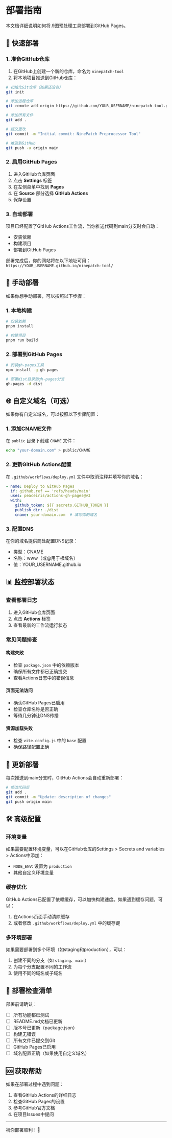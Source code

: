 # 部署指南

本文档详细说明如何将.9图预处理工具部署到GitHub Pages。

## 🚀 快速部署

### 1. 准备GitHub仓库

1. 在GitHub上创建一个新的仓库，命名为 `ninepatch-tool`
2. 将本地项目推送到GitHub仓库：

```bash
# 初始化Git仓库（如果还没有）
git init

# 添加远程仓库
git remote add origin https://github.com/YOUR_USERNAME/ninepatch-tool.git

# 添加所有文件
git add .

# 提交更改
git commit -m "Initial commit: NinePatch Preprocessor Tool"

# 推送到GitHub
git push -u origin main
```

### 2. 启用GitHub Pages

1. 进入GitHub仓库页面
2. 点击 **Settings** 标签
3. 在左侧菜单中找到 **Pages**
4. 在 **Source** 部分选择 **GitHub Actions**
5. 保存设置

### 3. 自动部署

项目已经配置了GitHub Actions工作流，当你推送代码到main分支时会自动：
- 安装依赖
- 构建项目
- 部署到GitHub Pages

部署完成后，你的网站将在以下地址可用：
`https://YOUR_USERNAME.github.io/ninepatch-tool/`

## 🔧 手动部署

如果你想手动部署，可以按照以下步骤：

### 1. 本地构建

```bash
# 安装依赖
pnpm install

# 构建项目
pnpm run build
```

### 2. 部署到GitHub Pages

```bash
# 安装gh-pages工具
npm install -g gh-pages

# 部署dist目录到gh-pages分支
gh-pages -d dist
```

## 🌐 自定义域名（可选）

如果你有自定义域名，可以按照以下步骤配置：

### 1. 添加CNAME文件

在 `public` 目录下创建 `CNAME` 文件：

```bash
echo "your-domain.com" > public/CNAME
```

### 2. 更新GitHub Actions配置

在 `.github/workflows/deploy.yml` 文件中取消注释并填写你的域名：

```yaml
- name: Deploy to GitHub Pages
  if: github.ref == 'refs/heads/main'
  uses: peaceiris/actions-gh-pages@v3
  with:
    github_token: ${{ secrets.GITHUB_TOKEN }}
    publish_dir: ./dist
    cname: your-domain.com  # 填写你的域名
```

### 3. 配置DNS

在你的域名提供商处配置DNS记录：
- 类型：CNAME
- 名称：www（或@用于根域名）
- 值：YOUR_USERNAME.github.io

## 📊 监控部署状态

### 查看部署日志

1. 进入GitHub仓库页面
2. 点击 **Actions** 标签
3. 查看最新的工作流运行状态

### 常见问题排查

#### 构建失败
- 检查 `package.json` 中的依赖版本
- 确保所有文件都已正确提交
- 查看Actions日志中的错误信息

#### 页面无法访问
- 确认GitHub Pages已启用
- 检查仓库名称是否正确
- 等待几分钟让DNS传播

#### 资源加载失败
- 检查 `vite.config.js` 中的 `base` 配置
- 确保路径配置正确

## 🔄 更新部署

每次推送到main分支时，GitHub Actions会自动重新部署：

```bash
# 修改代码后
git add .
git commit -m "Update: description of changes"
git push origin main
```

## 🛠️ 高级配置

### 环境变量

如果需要配置环境变量，可以在GitHub仓库的Settings > Secrets and variables > Actions中添加：

- `NODE_ENV`: 设置为 `production`
- 其他自定义环境变量

### 缓存优化

GitHub Actions已配置了依赖缓存，可以加快构建速度。如果遇到缓存问题，可以：

1. 在Actions页面手动清除缓存
2. 或者修改 `.github/workflows/deploy.yml` 中的缓存键

### 多环境部署

如果需要部署到多个环境（如staging和production），可以：

1. 创建不同的分支（如 `staging`、`main`）
2. 为每个分支配置不同的工作流
3. 使用不同的域名或子域名

## 📝 部署检查清单

部署前请确认：

- [ ] 所有功能都已测试
- [ ] README.md文档已更新
- [ ] 版本号已更新（package.json）
- [ ] 构建无错误
- [ ] 所有文件已提交到Git
- [ ] GitHub Pages已启用
- [ ] 域名配置正确（如果使用自定义域名）

## 🆘 获取帮助

如果在部署过程中遇到问题：

1. 查看GitHub Actions的详细日志
2. 检查GitHub Pages的设置
3. 参考GitHub官方文档
4. 在项目Issues中提问

---

祝你部署顺利！🎉

